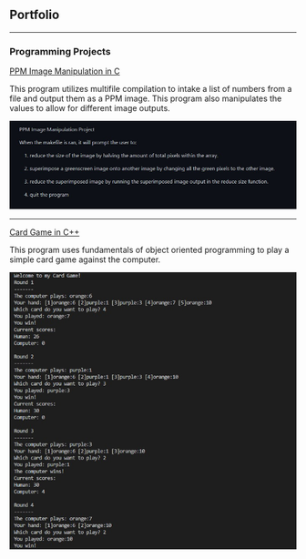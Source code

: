## Portfolio

---

### Programming Projects

[PPM Image Manipulation in C](https://github.com/Devinevangelista/PPM-Image-Manipulation)

This program utilizes multifile compilation to intake a list of numbers from a file and output them as a PPM image. This program also manipulates the values to allow for different image outputs. 


<img src="images/PhotoforWebsite.jpg?raw=true"/>


---

[Card Game in C++](https://github.com/Devinevangelista/TigerCardGame)

This program uses fundamentals of object oriented programming to play a simple card game against the computer.

<img src="images/CardgameDemo.jpg?raw=true"/>
<!--
---
[Project 3 Title](http://example.com/)
<img src="images/dummy_thumbnail.jpg?raw=true"/>

---

### Category Name 2

- [Project 1 Title](http://example.com/)
- [Project 2 Title](http://example.com/)
- [Project 3 Title](http://example.com/) 
- [Project 4 Title](http://example.com/)
- [Project 5 Title](http://example.com/)

---




---
<p style="font-size:11px">Page template forked from <a href="https://github.com/evanca/quick-portfolio">evanca</a></p> -->
<!-- Remove above link if you don't want to attibute -->
